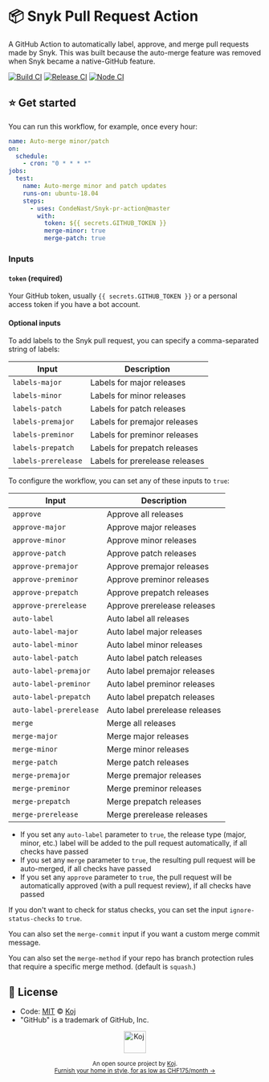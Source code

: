 # 📦 Snyk Pull Request Action

A GitHub Action to automatically label, approve, and merge pull requests made by Snyk. This was built because the auto-merge feature was removed when Snyk became a native-GitHub feature.

[![Build CI](https://github.com/condenast/snyk-pr-action/workflows/Build%20CI/badge.svg)](https://github.com/condenast/snyk-pr-action/actions?query=workflow%3A%22Build+CI%22)
[![Release CI](https://github.com/condenast/snyk-pr-action/workflows/Release%20CI/badge.svg)](https://github.com/condenast/snyk-pr-action/actions?query=workflow%3A%22Release+CI%22)
[![Node CI](https://github.com/condenast/snyk-pr-action/workflows/Node%20CI/badge.svg)](https://github.com/condenast/snyk-pr-action/actions?query=workflow%3A%22Node+CI%22)

## ⭐ Get started

You can run this workflow, for example, once every hour:

```yaml
name: Auto-merge minor/patch
on:
  schedule:
    - cron: "0 * * * *"
jobs:
  test:
    name: Auto-merge minor and patch updates
    runs-on: ubuntu-18.04
    steps:
      - uses: CondeNast/Snyk-pr-action@master
        with:
          token: ${{ secrets.GITHUB_TOKEN }}
          merge-minor: true
          merge-patch: true
```

### Inputs

#### `token` (required)

Your GitHub token, usually `{{ secrets.GITHUB_TOKEN }}` or a personal access token if you have a bot account.

#### Optional inputs

To add labels to the Snyk pull request, you can specify a comma-separated string of labels:

| Input               | Description                    |
| ------------------- | ------------------------------ |
| `labels-major`      | Labels for major releases      |
| `labels-minor`      | Labels for minor releases      |
| `labels-patch`      | Labels for patch releases      |
| `labels-premajor`   | Labels for premajor releases   |
| `labels-preminor`   | Labels for preminor releases   |
| `labels-prepatch`   | Labels for prepatch releases   |
| `labels-prerelease` | Labels for prerelease releases |

To configure the workflow, you can set any of these inputs to `true`:

| Input                   | Description                    |
| ----------------------- | ------------------------------ |
| `approve`               | Approve all releases           |
| `approve-major`         | Approve major releases         |
| `approve-minor`         | Approve minor releases         |
| `approve-patch`         | Approve patch releases         |
| `approve-premajor`      | Approve premajor releases      |
| `approve-preminor`      | Approve preminor releases      |
| `approve-prepatch`      | Approve prepatch releases      |
| `approve-prerelease`    | Approve prerelease releases    |
| `auto-label`            | Auto label all releases        |
| `auto-label-major`      | Auto label major releases      |
| `auto-label-minor`      | Auto label minor releases      |
| `auto-label-patch`      | Auto label patch releases      |
| `auto-label-premajor`   | Auto label premajor releases   |
| `auto-label-preminor`   | Auto label preminor releases   |
| `auto-label-prepatch`   | Auto label prepatch releases   |
| `auto-label-prerelease` | Auto label prerelease releases |
| `merge`                 | Merge all releases             |
| `merge-major`           | Merge major releases           |
| `merge-minor`           | Merge minor releases           |
| `merge-patch`           | Merge patch releases           |
| `merge-premajor`        | Merge premajor releases        |
| `merge-preminor`        | Merge preminor releases        |
| `merge-prepatch`        | Merge prepatch releases        |
| `merge-prerelease`      | Merge prerelease releases      |

- If you set any `auto-label` parameter to `true`, the release type (major, minor, etc.) label will be added to the pull request automatically, if all checks have passed
- If you set any `merge` parameter to `true`, the resulting pull request will be auto-merged, if all checks have passed
- If you set any `approve` parameter to `true`, the pull request will be automatically approved (with a pull request review), if all checks have passed

If you don't want to check for status checks, you can set the input `ignore-status-checks` to `true`. 

You can also set the `merge-commit` input if you want a custom merge commit message.

You can also set the `merge-method` if your repo has branch protection rules that require a specific merge method. (default is `squash`.)

## 📄 License

- Code: [MIT](./LICENSE) © [Koj](https://koj.co)
- "GitHub" is a trademark of GitHub, Inc.

<p align="center">
  <a href="https://koj.co">
    <img width="44" alt="Koj" src="https://kojcdn.com/v1598284251/website-v2/koj-github-footer_m089ze.svg">
  </a>
</p>
<p align="center">
  <sub>An open source project by <a href="https://koj.co">Koj</a>. <br> <a href="https://koj.co">Furnish your home in style, for as low as CHF175/month →</a></sub>
</p>
